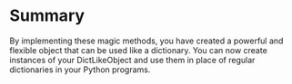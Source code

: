 # Summary

By implementing these magic methods, you have created a powerful and flexible object that can be used like a dictionary. You can now create instances of your DictLikeObject and use them in place of regular dictionaries in your Python programs.
